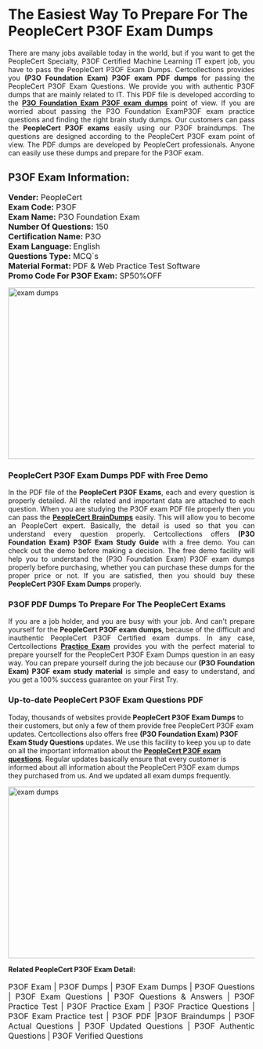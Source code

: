 <h1>The Easiest Way To Prepare For The PeopleCert P3OF Exam Dumps</h1> <p style="text-align:justify">There are many jobs available today in the world, but if you want to get the PeopleCert Specialty, P3OF Certified Machine Learning IT expert job, you have to pass the PeopleCert P3OF Exam Dumps. Certcollections provides you <strong>(P3O Foundation Exam) P3OF exam PDF dumps</strong> for passing the PeopleCert P3OF Exam Questions. We provide you with authentic P3OF dumps that are mainly related to IT. This PDF file is developed according to the <a href="https://www.certsofficial.com/peoplecert/p3of-questions"><strong>P3O Foundation Exam P3OF exam dumps</strong></a> point of view. If you are worried about passing the P3O Foundation ExamP3OF exam practice questions and finding the right brain study dumps. Our customers can pass the <strong>PeopleCert P3OF exams </strong>easily using our P3OF braindumps. The questions are designed according to the PeopleCert P3OF exam point of view. The PDF dumps are developed by PeopleCert professionals. Anyone can easily use these dumps and prepare for the P3OF exam.</p> <h2><strong>P3OF Exam Information:</strong></h2> <p><span style="font-size:16px"><strong>Vender:</strong> PeopleCert<br /> <strong>Exam Code:</strong> P3OF<br /> <strong>Exam Name:</strong> P3O Foundation Exam<br /> <strong>Number Of Questions:</strong> 150<br /> <strong>Certification Name:</strong> P3O<br /> <strong>Exam Language: </strong>English<br /> <strong>Questions Type:</strong> MCQ`s<br /> <strong>Material Format: </strong>PDF & Web Practice Test Software<br /> <strong>Promo Code For P3OF Exam:</strong> SP50%OFF</span></p> <p><a href="https://www.certsofficial.com/peoplecert/p3of-questions" rel="no-follow"><img alt="exam dumps" src="https://www.certcollections.com/uploads/content/certsofficial.jpg" style="height:350px; width:750px" /></a></p> <h3><strong>PeopleCert P3OF Exam Dumps PDF with Free Demo</strong></h3> <p style="text-align:justify">In the PDF file of the <strong>PeopleCert P3OF Exams</strong>, each and every question is properly detailed. All the related and important data are attached to each question. When you are studying the P3OF exam PDF file properly then you can pass the <a href="https://www.certsofficial.com/peoplecert-dumps"><strong>PeopleCert BrainDumps</strong></a> easily. This will allow you to become an PeopleCert expert. Basically, the detail is used so that you can understand every question properly. Certcollections offers <strong>(P3O Foundation Exam) P3OF Exam Study Guide</strong> with a free demo. You can check out the demo before making a decision. The free demo facility will help you to understand the (P3O Foundation Exam) P3OF exam dumps properly before purchasing, whether you can purchase these dumps for the proper price or not. If you are satisfied, then you should buy these <strong>PeopleCert P3OF Exam Dumps</strong> properly.</p> <h3><strong>P3OF PDF Dumps To Prepare For The PeopleCert Exams</strong></h3> <p style="text-align:justify">If you are a job holder, and you are busy with your job. And can't prepare yourself for the <strong>PeopleCert P3OF exam dumps</strong>, because of the difficult and inauthentic PeopleCert P3OF Certified exam dumps. In any case, Certcollections <strong><a href="https://www.certsofficial.com/">Practice Exam</a></strong> provides you with the perfect material to prepare yourself for the PeopleCert P3OF Exam Dumps question in an easy way. You can prepare yourself during the job because our <strong>(P3O Foundation Exam) P3OF exam study material</strong> is simple and easy to understand, and you get a 100% success guarantee on your First Try.</p> <h3><strong>Up-to-date PeopleCert P3OF Exam Questions PDF</strong></h3> <p>Today, thousands of websites provide <strong>PeopleCert P3OF Exam Dumps</strong> to their customers, but only a few of them provide free PeopleCert P3OF exam updates. Certcollections also offers free <strong>(P3O Foundation Exam) P3OF Exam Study Questions</strong> updates. We use this facility to keep you up to date on all the important information about the <a href="https://www.certsofficial.com/peoplecert/p3of-questions"><strong>PeopleCert P3OF exam questions</strong></a>. Regular updates basically ensure that every customer is informed about all information about the PeopleCert P3OF exam dumps they purchased from us. And we updated all exam dumps frequently.</p> <p><a href="https://www.certsofficial.com/peoplecert/p3of-questions"><img alt="exam dumps " src="https://www.certcollections.com/uploads/content/certsofficial2.jpg" style="height:350px; width:750px" /></a></p> <p style="text-align:justify"><span style="font-size:14px"><strong>Related PeopleCert P3OF Exam Detail:</strong></span><br /> <br /> <span style="font-size:16px">P3OF Exam | P3OF Dumps | P3OF Exam Dumps | P3OF Questions | P3OF Exam Questions | P3OF Questions & Answers | P3OF Practice Test | P3OF Practice Exam | P3OF Practice Questions | P3OF Exam Practice test | P3OF PDF |P3OF Braindumps | P3OF Actual Questions | P3OF Updated Questions | P3OF Authentic Questions | P3OF Verified Questions</span></p>
